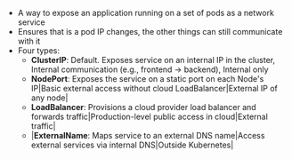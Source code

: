 - A way to expose an application running on a set of pods as a network service
- Ensures that is a pod IP changes, the other things can still communicate with it
- Four types:
	- **ClusterIP**: Default. Exposes service on an internal IP in the cluster, Internal communication (e.g., frontend → backend), Internal only
	- **NodePort**: Exposes the service on a static port on each Node's IP|Basic external access without cloud LoadBalancer|External IP of any node|
	- **LoadBalancer**: Provisions a cloud provider load balancer and forwards traffic|Production-level public access in cloud|External traffic|
	- |**ExternalName**: Maps service to an external DNS name|Access external services via internal DNS|Outside Kubernetes|

